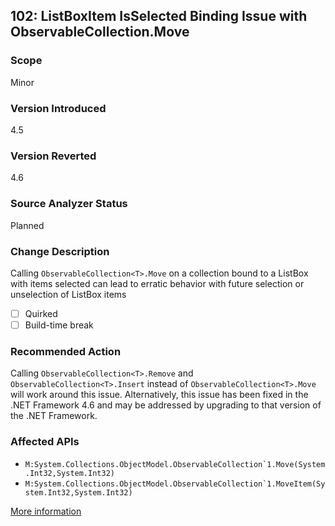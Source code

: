 ## 102: ListBoxItem IsSelected Binding Issue with ObservableCollection<T>.Move

### Scope
Minor

### Version Introduced
4.5

### Version Reverted
4.6

### Source Analyzer Status
Planned

### Change Description
Calling `ObservableCollection<T>.Move` on a collection bound to a ListBox with items selected can lead to erratic behavior with future selection or unselection of ListBox items

- [ ] Quirked
- [ ] Build-time break

### Recommended Action
Calling `ObservableCollection<T>.Remove` and `ObservableCollection<T>.Insert` instead of `ObservableCollection<T>.Move` will work around this issue. Alternatively, this issue has been fixed in the .NET Framework 4.6 and may be addressed by upgrading to that version of the .NET Framework.

### Affected APIs
* ``M:System.Collections.ObjectModel.ObservableCollection`1.Move(System.Int32,System.Int32)``
* ``M:System.Collections.ObjectModel.ObservableCollection`1.MoveItem(System.Int32,System.Int32)``

[More information](http://social.msdn.microsoft.com/Forums/en-US/afcbc8b3-a2f2-41e4-b402-2efc9eab1ffe/listboxitem-isselected-binding-issue-with-observablecollectiontmove?forum=wpf)

